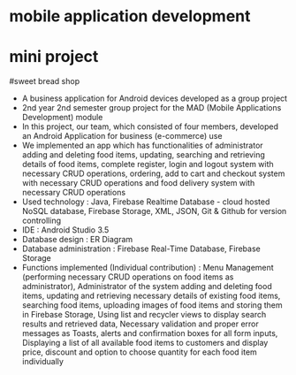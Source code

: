 # mobile application development
# mini project
#sweet bread shop


- A business application for Android devices developed as a group project
- 2nd year 2nd semester group project for the MAD (Mobile Applications Development) module
- In this project, our team, which consisted of four members, developed an Android Application for business (e-commerce) use
- We implemented an app which has functionalities of administrator adding and deleting food items, updating, searching and retrieving details of food items, complete register, login and logout system with necessary CRUD operations, ordering, add to cart and checkout system with necessary CRUD operations and food delivery system with necessary CRUD operations
- Used technology : Java, Firebase Realtime Database - cloud hosted NoSQL database, Firebase Storage, XML, JSON, Git & Github for version controlling
- IDE : Android Studio 3.5
- Database design : ER Diagram
- Database administration : Firebase Real-Time Database, Firebase Storage
- Functions implemented (Individual contribution) : Menu Management (performing necessary CRUD operations on food items as administrator), Administrator of the system adding and deleting food items, updating and retrieving necessary details of existing food items, searching food items, uploading images of food items and storing them in Firebase Storage, Using list and recycler views to display search results and retrieved data, Necessary validation and proper error messages as Toasts, alerts and confirmation boxes for all form inputs, Displaying a list of all available food items to customers and display price, discount and option to choose quantity for each food item individually
